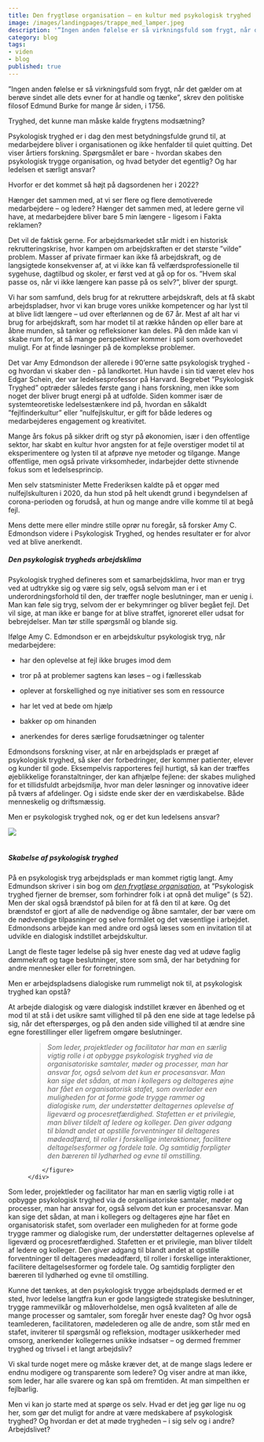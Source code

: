 ```yaml
---
title: Den frygtløse organisation – en kultur med psykologisk tryghed
image: /images/landingpages/trappe_med_lamper.jpeg
description: '”Ingen anden følelse er så virkningsfuld som frygt, når det gælder om at berøve sindet alle dets evner for at handle og tænke”, skrev den politiske filosof Edmund Burke for mange år siden, i 1756. Læs blogindlægget af Ghita Vejlebo her'
category: blog
tags:
- viden
- blog
published: true
---
```


”Ingen anden følelse er så virkningsfuld som frygt, når det gælder om at berøve sindet alle dets evner for at handle og tænke”, skrev den politiske filosof Edmund Burke for mange år siden, i 1756. 

Tryghed, det kunne man måske kalde frygtens modsætning? 

Psykologisk tryghed er i dag den mest betydningsfulde grund til, at medarbejdere bliver i organisationen og ikke henfalder til quiet quitting. Det viser årtiers forskning. Spørgsmålet er bare - hvordan skabes den psykologisk trygge organisation, og hvad betyder det egentlig? Og har ledelsen et særligt ansvar? 

Hvorfor er det kommet så højt på dagsordenen her i 2022?  

Hænger det sammen med, at vi ser flere og flere demotiverede medarbejdere – og ledere? Hænger det sammen med, at ledere gerne vil have, at medarbejdere bliver bare 5 min længere - ligesom i Fakta reklamen?  

Det vil de faktisk gerne. For arbejdsmarkedet står midt i en historisk rekrutteringskrise, hvor kampen om arbejdskraften er det største ”vilde” problem. Masser af private firmaer kan ikke få arbejdskraft, og de langsigtede konsekvenser af, at vi ikke kan få velfærdsprofessionelle til sygehuse, dagtilbud og skoler, er først ved at gå op for os. ”Hvem skal passe os, når vi ikke længere kan passe på os selv?”, bliver der spurgt.  

Vi har som samfund, dels brug for at rekruttere arbejdskraft, dels at få skabt arbejdspladser, hvor vi kan bruge vores unikke kompetencer og har lyst til at blive lidt længere – ud over efterlønnen og de 67 år. Mest af alt har vi brug for arbejdskraft, som har modet til at række hånden op eller bare at åbne munden, så tanker og refleksioner kan deles. På den måde kan vi skabe rum for, at så mange perspektiver kommer i spil som overhovedet muligt. For at finde løsninger på de komplekse problemer.  

Det var Amy Edmondson der allerede i 90’erne satte psykologisk tryghed - og hvordan vi skaber den - på landkortet. Hun havde i sin tid været elev hos Edgar Schein, der var ledelsesprofessor på Harvard. Begrebet ”Psykologisk Tryghed” optræder således første gang i hans forskning, men ikke som noget der bliver brugt energi på at udfolde. Siden kommer især de systemteoretiske ledelsestænkere ind på, hvordan en såkaldt ”fejlfinderkultur” eller ”nulfejlskultur, er gift for både lederes og medarbejderes engagement og kreativitet.  

Mange års fokus på sikker drift og styr på økonomien, især i den offentlige sektor, har skabt en kultur hvor angsten for at fejle overstiger modet til at eksperimentere og lysten til at afprøve nye metoder og tilgange. Mange offentlige, men også private virksomheder, indarbejder dette stivnende fokus som et ledelsesprincip.  

Men selv statsminister Mette Frederiksen kaldte på et opgør med nulfejlskulturen i 2020, da hun stod på helt ukendt grund i begyndelsen af corona-perioden og forudså, at hun og mange andre ville komme til at begå fejl. 

Mens dette mere eller mindre stille oprør nu foregår, så forsker Amy C. Edmondson videre i Psykologisk Tryghed, og hendes resultater er for alvor ved at blive anerkendt.  

 

##### Den psykologisk trygheds arbejdsklima 

Psykologisk tryghed defineres som et samarbejdsklima, hvor man er tryg ved at udtrykke sig og være sig selv, også selvom man er i et underordningsforhold til den, der træffer nogle beslutninger, man er uenig i. Man kan føle sig tryg, selvom der er bekymringer og bliver begået fejl. Det vil sige, at man ikke er bange for at blive straffet, ignoreret eller udsat for bebrejdelser. Man tør stille spørgsmål og blande sig. 

Ifølge Amy C. Edmondson er en arbejdskultur psykologisk tryg, når medarbejdere: 

-	har den oplevelse at fejl ikke bruges imod dem 

-	tror på at problemer sagtens kan løses – og i fællesskab 

-	oplever at forskellighed og nye initiativer ses som en ressource 

-	har let ved at bede om hjælp  

-	bakker op om hinanden 

-	anerkendes for deres særlige forudsætninger og talenter  

 

Edmondsons forskning viser, at når en arbejdsplads er præget af psykologisk tryghed, så sker der forbedringer, der kommer patienter, elever og kunder til gode. Eksempelvis rapporteres fejl hurtigt, så kan der træffes øjeblikkelige foranstaltninger, der kan afhjælpe fejlene: der skabes mulighed for et tillidsfuldt arbejdsmiljø, hvor man deler løsninger og innovative ideer på tværs af afdelinger. Og i sidste ende sker der en værdiskabelse. Både menneskelig og driftsmæssig. 

Men er psykologisk tryghed nok, og er det kun ledelsens ansvar?
<br>
<div class="text-center">
<img src="/images/landingpages/stenfigur_vindueskarm – redigeret.png" class="img-fluid">
</div>
<br>

##### Skabelse af psykologisk tryghed

På en psykologisk tryg arbejdsplads er man kommet rigtig langt. Amy Edmundson skriver i sin bog om <ins>*[den frygtløse organisation](https://www.saxo.com/dk/den-frygtloese-organisation_amy-c-edmondson_haeftet_9788757448665?utm_source=adtraction&utm_medium=affiliate&utm_campaign=adtraction&at_gd=F6DB6222767FD0F206A435BE0F3F3899B3F425C7)*</ins>, at ”Psykologisk tryghed fjerner de bremser, som forhindrer folk i at opnå det mulige” (s 52). Men der skal også brændstof på bilen for at få den til at køre. Og det brændstof er gjort af alle de nødvendige og åbne samtaler, der bør være om de nødvendige tilpasninger og selve formålet og det væsentlige i arbejdet. Edmondsons arbejde kan med andre ord også læses som en invitation til at udvikle en dialogisk indstillet arbejdskultur. 

Langt de fleste tager ledelse på sig hver eneste dag ved at udøve faglig dømmekraft og tage beslutninger, store som små, der har betydning for andre mennesker eller for forretningen.  

Men er arbejdspladsens dialogiske rum rummeligt nok til, at psykologisk tryghed kan opstå? 

At arbejde dialogisk og være dialogisk indstillet kræver en åbenhed og et mod til at stå i det usikre samt villighed til på den ene side at tage ledelse på sig, når det efterspørges, og på den anden side villighed til at ændre sine egne forestillinger eller ligefrem omgøre beslutninger.

<div class="row py-3">
    <div class="col-12 offset-lg-3 col-lg-6">
        <figure>
            <blockquote class="blockquote mb-4">
                <p>
                    <i class="fas fa-quote-left fa-lg opacity-50 me-2"></i>
                    <em><span class="lead">Som leder, projektleder og facilitator har man en særlig vigtig rolle i at opbygge psykologisk tryghed via de organisatoriske samtaler, møder og processer, man har ansvar for, også selvom det kun er procesansvar. Man kan sige det sådan, at man i kollegers og deltageres øjne har fået en organisatorisk stafet, som overlader een muligheden for at forme gode trygge rammer og dialogiske rum, der understøtter deltagernes oplevelse af ligeværd og procesretfærdighed. Stafetten er et privilegie, man bliver tildelt af ledere og kolleger. Den giver adgang til blandt andet at opstille forventninger til deltageres mødeadfærd, til roller i forskellige interaktioner, facilitere deltagelsesformer og fordele tale. Og samtidig forpligter den bæreren til lydhørhed og evne til omstilling.</span></em>
                            <i class="fas fa-quote-right fa-lg opacity-50 me-2"></i>
                </p>
            </blockquote>

        </figure>
    </div>
</div>

Som leder, projektleder og facilitator har man en særlig vigtig rolle i at opbygge psykologisk tryghed via de organisatoriske samtaler, møder og processer, man har ansvar for, også selvom det kun er procesansvar. Man kan sige det sådan, at man i kollegers og deltageres øjne har fået en organisatorisk stafet, som overlader een muligheden for at forme gode trygge rammer og dialogiske rum, der understøtter deltagernes oplevelse af ligeværd og procesretfærdighed. Stafetten er et privilegie, man bliver tildelt af ledere og kolleger. Den giver adgang til blandt andet at opstille forventninger til deltageres mødeadfærd, til roller i forskellige interaktioner, facilitere deltagelsesformer og fordele tale. Og samtidig forpligter den bæreren til lydhørhed og evne til omstilling. 

Kunne det tænkes, at den psykologisk trygge arbejdsplads dermed er et sted, hvor ledelse langtfra kun er gode langsigtede strategiske beslutninger, trygge rammevilkår og måloverholdelse, men også kvaliteten af alle de mange processer og samtaler, som foregår hver eneste dag? Og hvor også teamlederen, facilitatoren, mødelederen og alle de andre, som står med en stafet, inviterer til spørgsmål og refleksion, modtager usikkerheder med omsorg, anerkender kollegernes unikke indsatser – og dermed fremmer tryghed og trivsel i et langt arbejdsliv?   

Vi skal turde noget mere og måske kræver det, at de mange slags ledere er endnu modigere og transparente som ledere? Og viser andre at man ikke, som leder, har alle svarere og kan spå om fremtiden. At man simpelthen er fejlbarlig.  

Men vi kan jo starte med at spørge os selv. Hvad er det jeg gør lige nu og her, som gør det muligt for andre at være medskabere af psykologisk tryghed? Og hvordan er det at møde trygheden – i sig selv og i andre? Arbejdslivet?